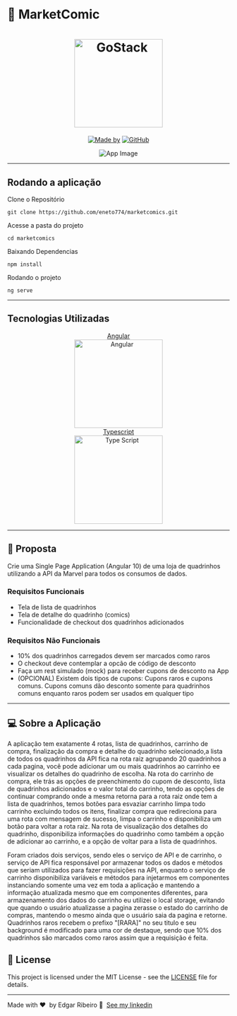 # 📕 MarketComic
<h1 align="center">
	<img alt="GoStack" src="https://upload.wikimedia.org/wikipedia/commons/thumb/0/04/MarvelLogo.svg/1280px-MarvelLogo.svg.png" width="200px" />
</h1>
<p align="center">
	<a href="https://www.linkedin.com/in/ribeiro-edgar/" target="_blank" rel="noopener noreferrer"><img alt="Made by" src="https://img.shields.io/badge/made%20by-Edgar%20Ribeiro-%23FF2800"></a>
  <a href="https://github.com/eneto774/marketcomics/blob/master/README.md"><img alt="GitHub" src="https://img.shields.io/github/license/eneto774/marketcomics?color=%23FF2800"></a>
</p>

<p align="center">
<img alt="App Image" src="https://uploaddeimagens.com.br/images/002/983/350/full/Captura_de_tela_2020-11-29_132308.png?1606667065">
</p>

---
## Rodando a aplicação
Clone o Repositório

`git clone https://github.com/eneto774/marketcomics.git`

Acesse a pasta do projeto

`cd marketcomics`

Baixando Dependencias

`npm install`

Rodando o projeto

`ng serve`

---
## Tecnologias Utilizadas


<p align="center">
	<a href="https://angular.io/" target="_blank" rel="noopener noreferrer">Angular<br><img width="200" alt="Angular" src="https://angular.io/assets/images/logos/angular/angular.svg"></a><br>
  <a href="https://www.typescriptlang.org/">Typescript<br><img width="200" alt="Type Script" src="https://cdn.iconscout.com/icon/free/png-512/typescript-1174965.png"></a>
</p>

---

## 📖 Proposta

Crie uma Single Page Application (Angular 10) de uma loja de quadrinhos utilizando a API da Marvel para todos os consumos de dados.

### Requisitos Funcionais

* Tela de lista de quadrinhos
* Tela de detalhe do quadrinho (comics)
* Funcionalidade de checkout dos quadrinhos adicionados

### Requisitos Não Funcionais

* 10% dos quadrinhos carregados devem ser marcados como raros
* O checkout deve contemplar a opcão de código de desconto
* Faça um rest simulado (mock) para receber cupons de desconto na App
* (OPCIONAL) Existem dois tipos de cupons: Cupons raros e cupons comuns. Cupons comuns dão desconto somente para quadrinhos comuns enquanto raros podem ser usados em qualquer tipo

---

## 💻 Sobre a Aplicação

A aplicação tem exatamente 4 rotas, lista de quadrinhos, carrinho de compra, finalização da compra e detalhe do quadrinho selecionado,a lista de todos os quadrinhos da API fica na rota raiz agrupando 20 quadrinhos a cada pagina, você pode adicionar um ou mais quadrinhos ao carrinho ee visualizar os detalhes do quadrinho de escolha.
Na rota do carrinho de compra, ele trás as opções de preenchimento do cupom de desconto, lista de quadrinhos adicionados e o valor total do carrinho, tendo as opções de continuar comprando onde a mesma retorna para a rota raiz onde tem a lista de quadrinhos, temos botões para esvaziar carrinho limpa todo carrinho excluindo todos os itens, finalizar compra que redireciona para uma rota com mensagem de sucesso, limpa o carrinho e disponibiliza um botão para voltar a rota raiz.
Na rota de visualização dos detalhes do quadrinho, disponibiliza informações do quadrinho como também a opção de adicionar ao carrinho, e a opção de voltar para a lista de quadrinhos.

Foram criados dois serviços, sendo eles o serviço de API e de carrinho, o serviço de API fica responsável por armazenar todos os dados e métodos que seriam utilizados para fazer requisições na API, enquanto o serviço de carrinho disponibiliza variáveis e métodos para injetarmos em componentes instanciando somente uma vez em toda a aplicação e mantendo a informação atualizada mesmo que em componentes diferentes, para armazenamento dos dados do carrinho eu utilizei o local storage, evitando que quando o usuário atualizasse a pagina zerasse o estado do carrinho de compras, mantendo o mesmo ainda que o usuário saia da pagina e retorne.
Quadrinhos raros recebem o prefixo "[RARA]" no seu titulo e seu background é modificado para uma cor de destaque, sendo que 10% dos quadrinhos são marcados como raros assim que a requisição é feita.

## 📝 License

This project is licensed under the MIT License - see the [LICENSE](LICENSE) file for details.

---

Made with ❤ &nbsp;by Edgar Ribeiro 👋 &nbsp;[See my linkedin](https://www.linkedin.com/in/ribeiro-edgar/)
